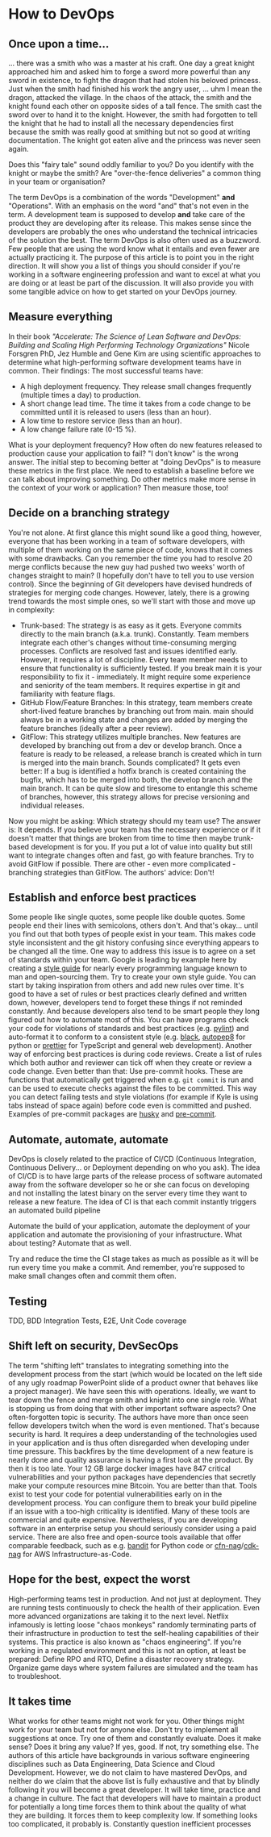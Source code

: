 # How to DevOps

## Once upon a time...

... there was a smith who was a master at his craft. One day a great knight approached him and asked him to forge a sword more powerful than any sword in existence, to fight the dragon that had stolen his beloved princess. Just when the smith had finished his work the angry user, ... uhm I mean the dragon, attacked the village. In the chaos of the attack, the smith and the knight found each other on opposite sides of a tall fence. The smith cast the sword over to hand it to the knight. However, the smith had forgotten to tell the knight that he had to install all the necessary dependencies first because the smith was really good at smithing but not so good at writing documentation. The knight got eaten alive and the princess was never seen again.

Does this "fairy tale" sound oddly familiar to you? Do you identify with the knight or maybe the smith? Are "over-the-fence deliveries" a common thing in your team or organisation?

The term DevOps is a combination of the words "Development" __and__ "Operations". With an emphasis on the word "and" that's not even in the term. A development team is supposed to develop __and__ take care of the product they are developing after its release. This makes sense since the developers are probably the ones who understand the technical intricacies of the solution the best. The term DevOps is also often used as a buzzword. Few people that are using the word know what it entails and even fewer are actually practicing it. The purpose of this article is to point you in the right direction. It will show you a list of things you should consider if you're working in a software engineering profession and want to excel at what you are doing or at least be part of the discussion. It will also provide you with some tangible advice on how to get started on your DevOps journey.

## Measure everything

In their book _"Accelerate: The Science of Lean Software and DevOps: Building and Scaling High Performing Technology Organizations"_ Nicole Forsgren PhD, Jez Humble and Gene Kim are using scientific approaches to determine what high-performing software development teams have in common. Their findings: The most successful teams have:

- A high deployment frequency. They release small changes frequently (multiple times a day) to production.
- A short change lead time. The time it takes from a code change to be committed until it is released to users (less than an hour).
- A low time to restore service (less than an hour).
- A low change failure rate (0-15 %).

What is your deployment frequency? How often do new features released to production cause your application to fail? "I don't know" is the wrong answer. The initial step to becoming better at "doing DevOps" is to measure these metrics in the first place. We need to establish a baseline before we can talk about improving something.
Do other metrics make more sense in the context of your work or application? Then measure those, too!

## Decide on a branching strategy

You're not alone. At first glance this might sound like a good thing, however, everyone that has been working in a team of software developers, with multiple of them working on the same piece of code, knows that it comes with some drawbacks. Can you remember the time you had to resolve 20 merge conflicts because the new guy had pushed two weeks' worth of changes straight to main? (I hopefully don't have to tell you to use version control). Since the beginning of Git developers have devised hundreds of strategies for merging code changes. However, lately, there is a growing trend towards the most simple ones, so we'll start with those and move up in complexity:

- Trunk-based: The strategy is as easy as it gets. Everyone commits directly to the main branch (a.k.a. trunk). Constantly. Team members integrate each other's changes without time-consuming merging processes. Conflicts are resolved fast and issues identified early. However, it requires a lot of discipline. Every team member needs to ensure that functionality is sufficiently tested. If you break main it is your responsibility to fix it - immediately. It might require some experience and seniority of the team members. It requires expertise in git and familiarity with feature flags.
- GitHub Flow/Feature Branches: In this strategy, team members create short-lived feature branches by branching out from main. main should always be in a working state and changes are added by merging the feature branches (ideally after a peer review).
- GitFlow: This strategy utilizes multiple branches. New features are developed by branching out from a dev or develop branch. Once a feature is ready to be released, a release branch is created which in turn is merged into the main branch. Sounds complicated? It gets even better: If a bug is identified a hotfix branch is created containing the bugfix, which has to be merged into both, the develop branch  and the main branch. It can be quite slow and tiresome to entangle this scheme of branches, however, this strategy allows for precise versioning and individual releases.

Now you might be asking: Which strategy should my team use? The answer is: It depends. If you believe your team has the necessary experience or if it doesn't matter that things are broken from time to time then maybe trunk-based development is for you. If you put a lot of value into quality but still want to integrate changes often and fast, go with feature branches. Try to avoid GitFlow if possible. There are other - even more complicated - branching strategies than GitFlow. The authors' advice: Don't!

## Establish and enforce best practices

Some people like single quotes, some people like double quotes. Some people end their lines with semicolons, others don't. And that's okay... until you find out that both types of people exist in your team. This makes code style inconsistent and the git history confusing since everything appears to be changed all the time. One way to address this issue is to agree on a set of standards within your team. Google is leading by example here by creating a [style guide](https://google.github.io/styleguide/) for nearly every programming language known to man and open-sourcing them. Try to create your own style guide. You can start by taking inspiration from others and add new rules over time.
It's good to have a set of rules or best practices clearly defined and written down, however, developers tend to forget these things if not reminded constantly. And because developers also tend to be smart people they long figured out how to automate most of this. You can have programs check your code for violations of standards and best practices (e.g. [pylint](https://pypi.org/project/pylint/)) and auto-format it to conform to a consistent style (e.g. [black](https://github.com/psf/black), [autopep8](https://pypi.org/project/autopep8/) for python or [prettier](https://prettier.io) for TypeScript and general web development).
Another way of enforcing best practices is during code reviews. Create a list of rules which both author and reviewer can tick off when they create or review a code change. Even better than that: Use pre-commit hooks. These are functions that automatically get triggered when e.g. `git commit` is run and can be used to execute checks against the files to be committed. This way you can detect failing tests and style violations (for example if Kyle is using tabs instead of space again) before code even is committed and pushed. Examples of pre-commit packages are [husky](https://typicode.github.io/husky/) and [pre-commit](https://pre-commit.com).


## Automate, automate, automate

DevOps is closely related to the practice of CI/CD (Continuous Integration, Continuous Delivery... or Deployment depending on who you ask). The idea of CI/CD is to have large parts of the release process of software automated away from the software developer so he or she can focus on developing and not installing the latest binary on the server every time they want to release a new feature. The idea of CI is that each commit instantly triggers an automated build pipeline

Automate the build of your application, automate the deployment of your application and automate the provisioning of your infrastructure. What about testing? Automate that as well.

Try and reduce the time the CI stage takes as much as possible as it will be run every time you make a commit. And remember, you're supposed to make small changes often and commit them often.

## Testing
TDD, BDD
Integration Tests, E2E, Unit
Code coverage


## Shift left on security, DevSecOps
The term "shifting left" translates to integrating something into the development process from the start (which would be located on the left side of any ugly roadmap PowerPoint slide of a product owner that behaves like a project manager). We have seen this with operations. Ideally, we want to tear down the fence and merge smith and knight into one single role. What is stopping us from doing that with other important software aspects? One often-forgotten topic is security. The authors have more than once seen fellow developers twitch when the word is even mentioned. That's because security is hard. It requires a deep understanding of the technologies used in your application and is thus often disregarded when developing under time pressure. This backfires by the time development of a new feature is nearly done and quality assurance is having a first look at the product. By then it is too late. Your 12 GB large docker images have 847 critical vulnerabilities and your python packages have dependencies that secretly make your compute resources mine Bitcoin. You are better than that. Tools exist to test your code for potential vulnerabilities early on in the development process. You can configure them to break your build pipeline if an issue with a too-high criticality is identified. Many of these tools are commercial and quite expensive. Nevertheless, if you are developing software in an enterprise setup you should seriously consider using a paid service. There are also free and open-source tools available that offer comparable feedback, such as e.g. [bandit](https://bandit.readthedocs.io/en/latest/) for Python code or [cfn-nag](https://github.com/stelligent/cfn_nag)/[cdk-nag](https://github.com/cdklabs/cdk-nag) for AWS Infrastructure-as-Code.

## Hope for the best, expect the worst
High-performing teams test in production. And not just at deployment. They are running tests continuously to check the health of their application. Even more advanced organizations are taking it to the next level. Netflix infamously is letting loose "chaos monkeys" randomly terminating parts of their infrastructure in production to test the self-healing capabilities of their systems. This practice is also known as "chaos engineering".
If you're working in a regulated environment and this is not an option, at least be prepared: Define RPO and RTO, Define a disaster recovery strategy. Organize game days where system failures are simulated and the team has to troubleshoot.


## It takes time

What works for other teams might not work for you. Other things might work for your team but not for anyone else.
Don't try to implement all suggestions at once. Try one of them and constantly evaluate. Does it make sense? Does it bring any value? If yes, good. If not, try something else. The authors of this article have backgrounds in various software engineering disciplines such as Data Engineering, Data Science and Cloud Development. However, we do not claim to have mastered DevOps, and neither do we claim that the above list is fully exhaustive and that by blindly following it you will become a great developer. It will take time, practice and a change in culture. The fact that developers will have to maintain a product for potentially a long time forces them to think about the quality of what they are building. It forces them to keep complexity low. If something looks too complicated, it probably is. Constantly question inefficient processes